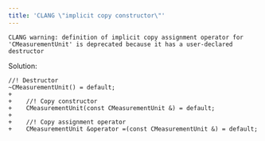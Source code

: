 ```yaml
---
title: 'CLANG \"implicit copy constructor\"'
---
```


`CLANG warning: definition of implicit copy assignment operator for 'CMeasurementUnit' is deprecated because it has a user-declared destructor`

Solution:

``` {.diff}
//! Destructor
~CMeasurementUnit() = default;
+
+    //! Copy constructor
+    CMeasurementUnit(const CMeasurementUnit &) = default;
+
+    //! Copy assignment operator
+    CMeasurementUnit &operator =(const CMeasurementUnit &) = default;
```

